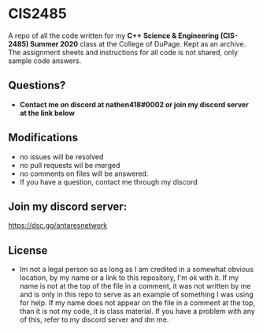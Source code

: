 # CIS2485
A repo of all the code written for my **C++ Science & Engineering (CIS-2485) Summer 2020** class at the College of DuPage. Kept as an archive. The assignment sheets and instructions for all code is not shared, only sample code answers. 


## Questions?
- **Contact me on discord at nathen418#0002 or join my discord server at the link below**

## Modifications
- no issues will be resolved
- no pull requests wil be merged
- no comments on files will be answered.
- If you have a question, contact me through my discord

## Join my discord server:
https://dsc.gg/antaresnetwork

## License

- Im not a legal person so as long as I am credited in a somewhat obvious location, by my name or a link to this repository, I'm ok with it. If my name is not at the top of the file in a comment, it was not written by me and is only in this repo to serve as an example of something I was using for help. If my name does not appear on the file in a comment at the top, than it is not my code, it is class material.  If you have a problem with any of this, refer to my discord server and dm me.
